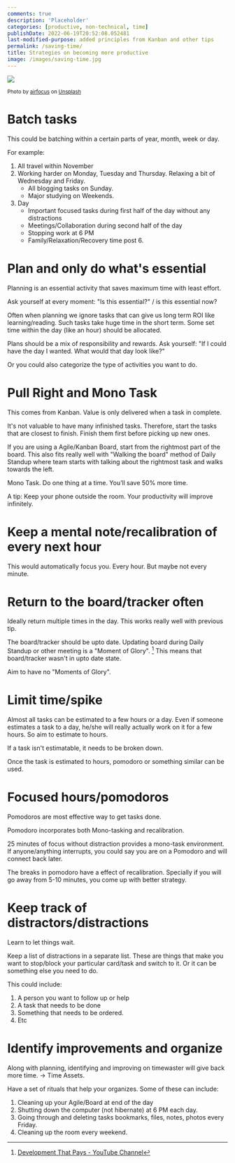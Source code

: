 ```yaml
---
comments: true
description: 'Placeholder' 
categories: [productive, non-technical, time]
publishDate: 2022-06-19T20:52:08.052481
last-modified-purpose: added principles from Kanban and other tips
permalink: /saving-time/
title: Strategies on becoming more productive
image: /images/saving-time.jpg
---
```

![](/images/saving-time.jpg)

<sup> Photo by <a href="https://unsplash.com/@airfocus?utm_source=unsplash&utm_medium=referral&utm_content=creditCopyText">airfocus</a> on <a href="https://unsplash.com/s/photos/kanban?utm_source=unsplash&utm_medium=referral&utm_content=creditCopyText">Unsplash</a></sup>

# Batch tasks

This could be batching within a certain parts of year, month, week or day.

For example:

1. All travel within November
2. Working harder on Monday, Tuesday and Thursday. Relaxing a bit of Wednesday and Friday.
    - All blogging tasks on Sunday.
    - Major studying on Weekends.
3. Day
    - Important focused tasks during first half of the day without any distractions
    - Meetings/Collaboration during second half of the day
    - Stopping work at 6 PM
    - Family/Relaxation/Recovery time post 6.

# Plan and only do what's essential

Planning is an essential activity that saves maximum time with least effort.

Ask yourself at every moment: "Is this essential?" / is this essential now?

Often when planning we ignore tasks that can give us long term ROI like learning/reading. Such tasks take huge time in the short term. Some set time within the day (like an hour) should be allocated.

Plans should be a mix of responsibility and rewards. Ask yourself: "If I could have the day I wanted. What would that day look like?"

Or you could also categorize the type of activities you want to do.

# **Pull Right** and **Mono Task**

This comes from Kanban. Value is only delivered when a task in complete.

It's not valuable to have many infinished tasks. Therefore, start the tasks that are closest to finish. Finish them first before picking up new ones.

If you are using a Agile/Kanban Board, start from the rightmost part of the board. This also fits really well with "Walking the board" method of Daily Standup where team starts with talking about the rightmost task and walks towards the left.

Mono Task. Do one thing at a time. You’ll save 50% more time.

A tip: Keep your phone outside the room. Your productivity will improve infinitely.

# Keep a **mental note/recalibration of every next hour**

This would automatically focus you. Every hour. But maybe not every minute.

# Return to the board/tracker often

Ideally return multiple times in the day. This works really well with previous tip.

The board/tracker should be upto date. Updating board during Daily Standup or other meeting is a "Moment of Glory". [^1] This means that board/tracker wasn't in upto date state.

Aim to have no "Moments of Glory".

# Limit time/spike

Almost all tasks can be estimated to a few hours or a day. Even if someone estimates a task to a day, he/she will really actually work on it for a few hours. So aim to estimate to hours.

If a task isn't estimatable, it needs to be broken down.

Once the task is estimated to hours, pomodoro or something similar can be used.

# Focused hours/**pomodoro**s

Pomodoros are most effective way to get tasks done. 

Pomodoro incorporates both Mono-tasking and recalibration.

25 minutes of focus without distraction provides a mono-task environment. If anyone/anything interrupts, you could say you are on a Pomodoro and will connect back later.

The breaks in pomodoro have a effect of recalibration. Specially if you will go away from 5-10 minutes, you come up with better strategy.

# Keep track of distractors/distractions

Learn to let things wait.

Keep a list of distractions in a separate list. These are things that make you want to stop/block your particular card/task and switch to it. Or it can be something else you need to do.

This could include:
1. A person you want to follow up or help
2. A task that needs to be done
3. Something that needs to be ordered.
4. Etc

# Identify improvements and organize

Along with planning, identifying and improving on timewaster will give back more time. -> Time Assets.

Have a set of rituals that help your organizes. Some of these can include:

1. Cleaning up your Agile/Board at end of the day
2. Shutting down the computer (not hibernate) at 6 PM each day.
3. Going through and deleting tasks bookmarks, files, notes, photos every Friday.
4. Cleaning up the room every weekend.

[^1]: [Development That Pays - YouTube Channel](https://www.youtube.com/c/Developmentthatpays)